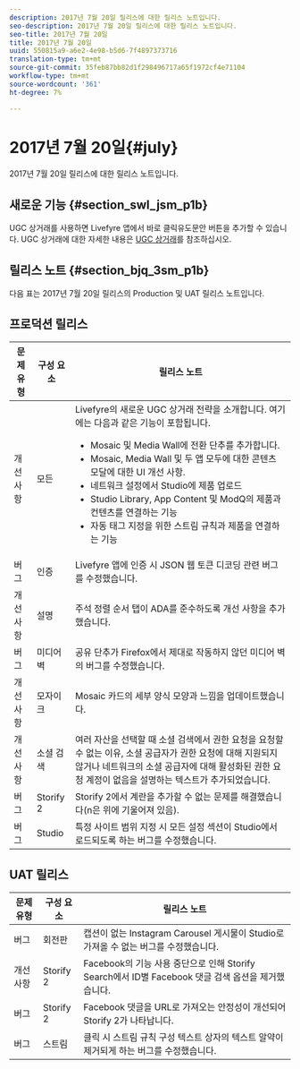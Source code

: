 ```yaml
---
description: 2017년 7월 20일 릴리스에 대한 릴리스 노트입니다.
seo-description: 2017년 7월 20일 릴리스에 대한 릴리스 노트입니다.
seo-title: 2017년 7월 20일
title: 2017년 7월 20일
uuid: 550815a9-a6e2-4e98-b5d6-7f4897373716
translation-type: tm+mt
source-git-commit: 35feb87bb82d1f298496717a65f1972cf4e71104
workflow-type: tm+mt
source-wordcount: '361'
ht-degree: 7%

---
```



# 2017년 7월 20일{#july}

2017년 7월 20일 릴리스에 대한 릴리스 노트입니다.

## 새로운 기능 {#section_swl_jsm_p1b}

UGC 상거래를 사용하면 Livefyre 앱에서 바로 클릭유도문안 버튼을 추가할 수 있습니다. UGC 상거래에 대한 자세한 내용은 [UGC 상거래](../../../c-features-livefyre/c-ugc-commerce.md#c_ugc_commerce)를 참조하십시오.

## 릴리스 노트 {#section_bjq_3sm_p1b}

다음 표는 2017년 7월 20일 릴리스의 Production 및 UAT 릴리스 노트입니다.

## 프로덕션 릴리스

| 문제 유형 | 구성 요소 | 릴리스 노트 |
|--- |--- |--- |
| 개선 사항 | 모든 | Livefyre의 새로운 UGC 상거래 전략을 소개합니다. 여기에는 다음과 같은 기능이 포함됩니다. <br><ul><li>Mosaic 및 Media Wall에 전환 단추를 추가합니다. </li><li>Mosaic, Media Wall 및 두 앱 모두에 대한 콘텐츠 모달에 대한 UI 개선 사항. </li><li>네트워크 설정에서 Studio에 제품 업로드</li><li> Studio Library, App Content 및 ModQ의 제품과 컨텐츠를 연결하는 기능</li><li> 자동 태그 지정을 위한 스트림 규칙과 제품을 연결하는 기능</li></ul> |
| 버그 | 인증 | Livefyre 앱에 인증 시 JSON 웹 토큰 디코딩 관련 버그를 수정했습니다. |
| 개선 사항 | 설명 | 주석 정렬 순서 탭이 ADA를 준수하도록 개선 사항을 추가했습니다. |
| 버그 | 미디어 벽 | 공유 단추가 Firefox에서 제대로 작동하지 않던 미디어 벽의 버그를 수정했습니다. |
| 개선 사항 | 모자이크 | Mosaic 카드의 세부 양식 모양과 느낌을 업데이트했습니다. |
| 개선 사항 | 소셜 검색 | 여러 자산을 선택할 때 소셜 검색에서 권한 요청을 요청할 수 없는 이유, 소셜 공급자가 권한 요청에 대해 지원되지 않거나 네트워크의 소셜 공급자에 대해 활성화된 권한 요청 계정이 없음을 설명하는 텍스트가 추가되었습니다. |
| 버그 | Storify 2 | Storify 2에서 계란을 추가할 수 없는 문제를 해결했습니다(n은 위에 기울어져 있음). |
| 버그 | Studio | 특정 사이트 범위 지정 시 모든 설정 섹션이 Studio에서 로드되도록 하는 버그를 수정했습니다. |


## UAT 릴리스

| **문제 유형** | **구성 요소** | **릴리스 노트** |
|---|---|---|
| 버그 | 회전판 | 캡션이 없는 Instagram Carousel 게시물이 Studio로 가져올 수 없는 버그를 수정했습니다. |
| 개선 사항 | Storify 2 | Facebook의 기능 사용 중단으로 인해 Storify Search에서 ID별 Facebook 댓글 검색 옵션을 제거했습니다. |
| 버그 | Storify 2 | Facebook 댓글을 URL로 가져오는 안정성이 개선되어 Storify 2가 나타납니다. |
| 버그 | 스트림 | 클릭 시 스트림 규칙 구성 텍스트 상자의 텍스트 알약이 제거되게 하는 버그를 수정했습니다. |

